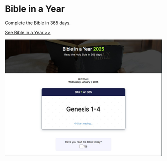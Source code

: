 # Bible in a Year 

Complete the Bible in 365 days. 

[See Bible in a Year >>](https://obaadelusi.github.io/bibleinayear "Read the Bible in a year")

![The book of Genesis](images/homepage-screenshot.jpg "Screenshot of homepage")
